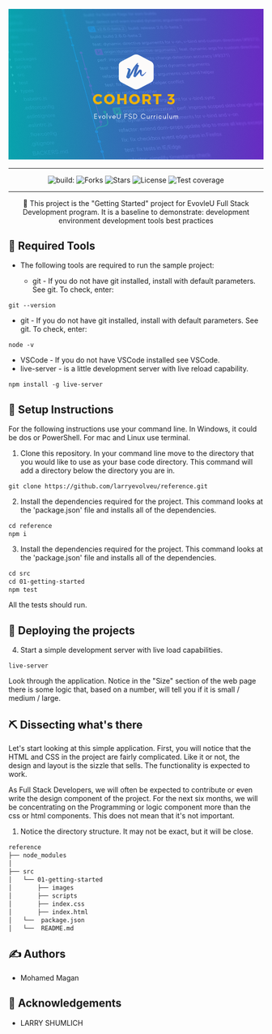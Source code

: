 <p align="center">
  <a href="" rel="noopener">
 <img src="evolveU.png" alt="Bot logo"></a>
</p>

<div align="center">

---

![build:](https://img.shields.io/github/issues/Amiinoz/cohort3)
![Forks](https://img.shields.io/github/forks/Amiinoz/cohort3)
![Stars](https://img.shields.io/github/stars/Amiinoz/cohort3)
![License](https://img.shields.io/github/license/Amiinoz/cohort3)
![Test coverage](https://img.shields.io/badge/coverage-89%25-brightgreen)

</div>

---

<p align="center"> 🤖 This project is the "Getting Started" project for EvovleU Full Stack Development program. It is a baseline to demonstrate:
development environment
development tools
best practices
<br>

</p>

<!--
## 🎥 Demo / Working <a name = "demo"></a>

## 💭 How it works <a name = "working"></a> -->

## 🎈 Required Tools <a name = "usage"></a>

- The following tools are required to run the sample project:

  - git - If you do not have git installed, install with default parameters. See git. To check, enter:

```
git --version
```

- git - If you do not have git installed, install with default parameters. See git. To check, enter:

```
node -v
```

- VSCode - If you do not have VSCode installed see VSCode.
- live-server - is a little development server with live reload capability.

```
npm install -g live-server
```

## 🏁 Setup Instructions <a name = "setup_insttructions"></a>

For the following instructions use your command line. In Windows, it could be dos or PowerShell. For mac and Linux use terminal.

1. Clone this repository. In your command line move to the directory that you would like to use as your base code directory. This command will add a directory below the directory you are in.

```
git clone https://github.com/larryevolveu/reference.git
```

2. Install the dependencies required for the project. This command looks at the 'package.json' file and installs all of the dependencies.

```
cd reference
npm i
```

3. Install the dependencies required for the project. This command looks at the 'package.json' file and installs all of the dependencies.

```
cd src
cd 01-getting-started
npm test
```

All the tests should run.

## 🚀 Deploying the projects <a name = "Project"></a>

4. Start a simple development server with live load capabilities.

```
live-server
```

Look through the application. Notice in the "Size" section of the web page there is some logic that, based on a number, will tell you if it is small / medium / large.

## ⛏️ Dissecting what's there <a name = "dissecting"></a>

Let's start looking at this simple application. First, you will notice that the HTML and CSS in the project are fairly complicated. Like it or not, the design and layout is the sizzle that sells. The functionality is expected to work.

As Full Stack Developers, we will often be expected to contribute or even write the design component of the project. For the next six months, we will be concentrating on the Programming or logic component more than the css or html components. This does not mean that it's not important.

1. Notice the directory structure. It may not be exact, but it will be close.

```
reference
├── node_modules
│
├── src
│   └── 01-getting-started
│       ├── images
│       ├── scripts
│       ├── index.css
│       ├── index.html
│   └──  package.json
│   └──  README.md
```

## ✍️ Authors <a name = "authors"></a>

- Mohamed Magan

## 🎉 Acknowledgements <a name = "acknowledgement"></a>

- LARRY SHUMLICH
